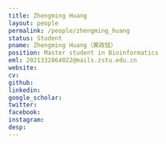 ```yaml
---
title: Zhengming Huang
layout: people
permalink: /people/zhengming_huang
status: Student
pname: Zhengming Huang（黄政铭）
position: Master student in Bioinformatics
eml: 2021332864022@mails.zstu.edu.cn
website: 
cv: 
github: 
linkedin:
google_scholar: 
twitter: 
facebook: 
instagram:
desp: 
---
```

